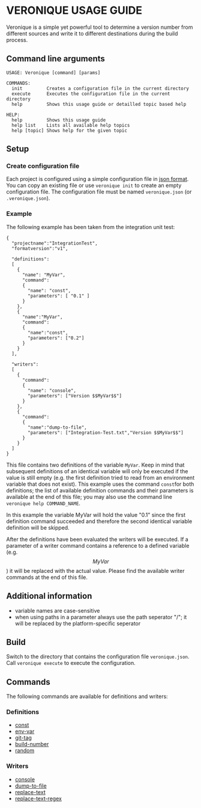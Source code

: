 # VERONIQUE USAGE GUIDE

Veronique is a simple yet powerful tool to determine a version number from different sources and write it to different destinations during the build process.

## Command line arguments

    USAGE: Veronique [command] [params]

    COMMANDS:
      init         Creates a configuration file in the current directory
      execute      Executes the configuration file in the current directory
      help         Shows this usage guide or detailled topic based help

    HELP:
      help         Shows this usage guide
      help list    Lists all available help topics
      help [topic] Shows help for the given topic

## Setup

### Create configuration file

Each project is configured using a simple configuration file in [json format](https://en.wikipedia.org/wiki/JSON).
You can copy an existing file or use `veronique init` to create an empty configuration file.
The configuration file must be named `veronique.json` (or `.veronique.json`).

### Example

The following example has been taken from the integration unit test:

    {
      "projectname":"IntegrationTest",
      "formatversion":"v1",
  
      "definitions":
      [
        {
          "name": "MyVar",
          "command": 
          {
            "name": "const",
            "parameters": [ "0.1" ]
          }
        },
        {
          "name":"MyVar",
          "command":
          {
            "name":"const",
            "parameters": ["0.2"]
          }
        }
      ],
  
      "writers":
      [
        {
          "command": 
          {
            "name": "console",
            "parameters": ["Version $$MyVar$$"]
          }
        },
        {
          "command":
          {
            "name":"dump-to-file",
            "parameters": ["Integration-Test.txt","Version $$MyVar$$"]
          }
        }
      ]
    }

This file contains two definitions of the variable `MyVar`. Keep in mind that subsequent definitions of an identical variable will only be executed if the value is still empty (e.g. the first definition tried to read from an environment variable that does not exist).
This example uses the command `const`for both definitions; the list of available definition commands and their parameters is available at the end of this file; you may also use the command line `veronique help COMMAND_NAME`.

In this example the variable MyVar will hold the value "0.1" since the first definition command succeeded and therefore the second identical variable definition will be skipped.

After the definitions have been evaluated the writers will be executed.
If a parameter of a writer command contains a reference to a defined variable (e.g. $$MyVar$$) it will be replaced with the actual value. Please find the available writer commands at the end of this file.

## Additional information

* variable names are case-sensitive
* when using paths in a parameter always use the path seperator "/"; it will be replaced by the platform-specific seperator

## Build

Switch to the directory that contains the configuration file `veronique.json`. Call `veronique execute` to execute the configuration.

## Commands

The following commands are available for definitions and writers:

### Definitions

 * [const](./Veronique/Veronique/Help/const.txt)
 * [env-var](./Veronique/Veronique/Help/env-var.txt)
 * [git-tag](./Veronique/Veronique/Help/git-tag.txt)
 * [build-number](./Veronique/Veronique/Help/build-number.txt)
 * [random](./Veronique/Veronique/Help/random.txt)

### Writers

 * [console](./Veronique/Veronique/Help/console.txt)
 * [dump-to-file](./Veronique/Veronique/Help/dump-to-file.txt)
 * [replace-text](./Veronique/Veronique/Help/replace-text.txt)
 * [replace-text-regex](./Veronique/Veronique/Help/replace-text-regex.txt)